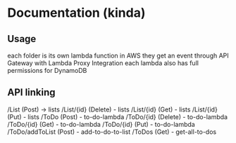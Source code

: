 # Documentation (kinda)

## Usage
each folder is its own lambda function in AWS
they get an event through API Gateway with Lambda Proxy Integration
each lambda also has full permissions for DynamoDB

## API linking
/List (Post) -> lists
/List/{id} (Delete) - lists
/List/{id} (Get) - lists
/List/{id} (Put) - lists
/ToDo (Post) - to-do-lambda
/ToDo/{id} (Delete) - to-do-lambda
/ToDo/{id} (Get) - to-do-lambda
/ToDo/{id} (Put) - to-do-lambda
/ToDo/addToList (Post) - add-to-do-to-list
/ToDos (Get) - get-all-to-dos